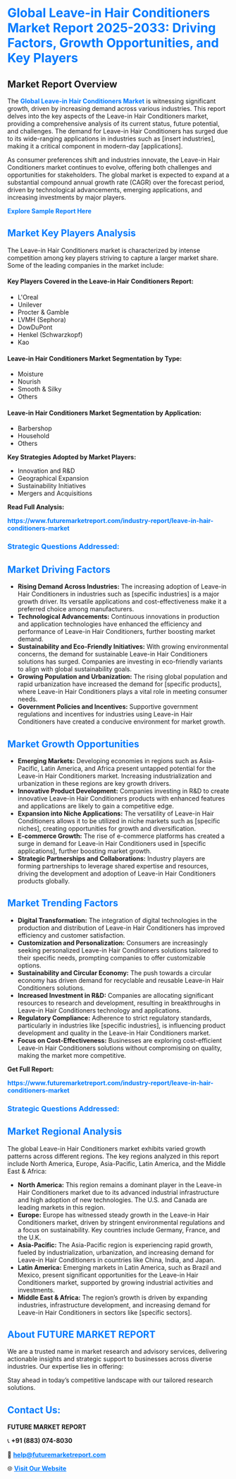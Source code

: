 <h1 style="color: #007BFF;">Global Leave-in Hair Conditioners Market Report 2025-2033: Driving Factors, Growth Opportunities, and Key Players</h1>

<section id="overview">
<h2>Market Report Overview</h2>
<p>The <a href="https://www.futuremarketreport.com/industry-report/leave-in-hair-conditioners-market" style="color: #007BFF; text-decoration: none;"><strong>Global Leave-in Hair Conditioners Market</strong></a> is witnessing significant growth, driven by increasing demand across various industries. This report delves into the key aspects of the Leave-in Hair Conditioners market, providing a comprehensive analysis of its current status, future potential, and challenges. The demand for Leave-in Hair Conditioners has surged due to its wide-ranging applications in industries such as [insert industries], making it a critical component in modern-day [applications].</p>
<p>As consumer preferences shift and industries innovate, the Leave-in Hair Conditioners market continues to evolve, offering both challenges and opportunities for stakeholders. The global market is expected to expand at a substantial compound annual growth rate (CAGR) over the forecast period, driven by technological advancements, emerging applications, and increasing investments by major players.</p>
</section>

<section id="overview">
<p><a href="https://www.futuremarketreport.com/request-sample/reportId=51806" style="color: #007BFF; text-decoration: none;"><strong>Explore Sample Report Here</strong></a></p>
</section>

<section id="key-players">
<h2 style="color: #007BFF;">Market Key Players Analysis</h2>
<p>The Leave-in Hair Conditioners market is characterized by intense competition among key players striving to capture a larger market share. Some of the leading companies in the market include:</p>
<h4>Key Players Covered in the Leave-in Hair Conditioners Report:</h4>
<ul><li>L&#039;Oreal</li><li>Unilever</li><li>Procter &amp; Gamble</li><li>LVMH (Sephora)</li><li>DowDuPont</li><li>Henkel (Schwarzkopf)</li><li>Kao</li></ul>
<h4>Leave-in Hair Conditioners Market Segmentation by Type:</h4>
<ul><li>Moisture</li><li>Nourish</li><li>Smooth &amp; Silky</li><li>Others</li></ul>

<h4>Leave-in Hair Conditioners Market Segmentation by Application:</h4>
<ul><li>Barbershop</li><li>Household</li><li>Others</li></ul>
<p><strong>Key Strategies Adopted by Market Players:</strong></p>
<ul>
<li>Innovation and R&D</li>
<li>Geographical Expansion</li>
<li>Sustainability Initiatives</li>
<li>Mergers and Acquisitions</li>
</ul>
</section>

<section>
<p><strong>Read Full Analysis: </strong></p><a href="https://www.futuremarketreport.com/industry-report/leave-in-hair-conditioners-market" style="color: #007BFF; text-decoration: none;"><strong>https://www.futuremarketreport.com/industry-report/leave-in-hair-conditioners-market</strong></a>
<h3 style="color: #007BFF;">Strategic Questions Addressed:</h3>
</section>

<section id="driving-factors">
<h2 style="color: #007BFF;">Market Driving Factors</h2>
<ul>
<li><strong>Rising Demand Across Industries:</strong> The increasing adoption of Leave-in Hair Conditioners in industries such as [specific industries] is a major growth driver. Its versatile applications and cost-effectiveness make it a preferred choice among manufacturers.</li>
<li><strong>Technological Advancements:</strong> Continuous innovations in production and application technologies have enhanced the efficiency and performance of Leave-in Hair Conditioners, further boosting market demand.</li>
<li><strong>Sustainability and Eco-Friendly Initiatives:</strong> With growing environmental concerns, the demand for sustainable Leave-in Hair Conditioners solutions has surged. Companies are investing in eco-friendly variants to align with global sustainability goals.</li>
<li><strong>Growing Population and Urbanization:</strong> The rising global population and rapid urbanization have increased the demand for [specific products], where Leave-in Hair Conditioners plays a vital role in meeting consumer needs.</li>
<li><strong>Government Policies and Incentives:</strong> Supportive government regulations and incentives for industries using Leave-in Hair Conditioners have created a conducive environment for market growth.</li>
</ul>
</section>

<section id="growth-opportunities">
<h2 style="color: #007BFF;">Market Growth Opportunities</h2>
<ul>
<li><strong>Emerging Markets:</strong> Developing economies in regions such as Asia-Pacific, Latin America, and Africa present untapped potential for the Leave-in Hair Conditioners market. Increasing industrialization and urbanization in these regions are key growth drivers.</li>
<li><strong>Innovative Product Development:</strong> Companies investing in R&D to create innovative Leave-in Hair Conditioners products with enhanced features and applications are likely to gain a competitive edge.</li>
<li><strong>Expansion into Niche Applications:</strong> The versatility of Leave-in Hair Conditioners allows it to be utilized in niche markets such as [specific niches], creating opportunities for growth and diversification.</li>
<li><strong>E-commerce Growth:</strong> The rise of e-commerce platforms has created a surge in demand for Leave-in Hair Conditioners used in [specific applications], further boosting market growth.</li>
<li><strong>Strategic Partnerships and Collaborations:</strong> Industry players are forming partnerships to leverage shared expertise and resources, driving the development and adoption of Leave-in Hair Conditioners products globally.</li>
</ul>
</section>

<section id="trending-factors">
<h2 style="color: #007BFF;">Market Trending Factors</h2>
<ul>
<li><strong>Digital Transformation:</strong> The integration of digital technologies in the production and distribution of Leave-in Hair Conditioners has improved efficiency and customer satisfaction.</li>
<li><strong>Customization and Personalization:</strong> Consumers are increasingly seeking personalized Leave-in Hair Conditioners solutions tailored to their specific needs, prompting companies to offer customizable options.</li>
<li><strong>Sustainability and Circular Economy:</strong> The push towards a circular economy has driven demand for recyclable and reusable Leave-in Hair Conditioners solutions.</li>
<li><strong>Increased Investment in R&D:</strong> Companies are allocating significant resources to research and development, resulting in breakthroughs in Leave-in Hair Conditioners technology and applications.</li>
<li><strong>Regulatory Compliance:</strong> Adherence to strict regulatory standards, particularly in industries like [specific industries], is influencing product development and quality in the Leave-in Hair Conditioners market.</li>
<li><strong>Focus on Cost-Effectiveness:</strong> Businesses are exploring cost-efficient Leave-in Hair Conditioners solutions without compromising on quality, making the market more competitive.</li>
</ul>
</section>

<section>
<p><strong>Get Full Report: </strong></p><a href="https://www.futuremarketreport.com/industry-report/leave-in-hair-conditioners-market" style="color: #007BFF; text-decoration: none;"><strong>https://www.futuremarketreport.com/industry-report/leave-in-hair-conditioners-market</strong></a>
<h3 style="color: #007BFF;">Strategic Questions Addressed:</h3>
</section>


<section id="regional-analysis">
<h2 style="color: #007BFF;">Market Regional Analysis</h2>
<p>The global Leave-in Hair Conditioners market exhibits varied growth patterns across different regions. The key regions analyzed in this report include North America, Europe, Asia-Pacific, Latin America, and the Middle East & Africa:</p>
<ul>
<li><strong>North America:</strong> This region remains a dominant player in the Leave-in Hair Conditioners market due to its advanced industrial infrastructure and high adoption of new technologies. The U.S. and Canada are leading markets in this region.</li>
<li><strong>Europe:</strong> Europe has witnessed steady growth in the Leave-in Hair Conditioners market, driven by stringent environmental regulations and a focus on sustainability. Key countries include Germany, France, and the U.K.</li>
<li><strong>Asia-Pacific:</strong> The Asia-Pacific region is experiencing rapid growth, fueled by industrialization, urbanization, and increasing demand for Leave-in Hair Conditioners in countries like China, India, and Japan.</li>
<li><strong>Latin America:</strong> Emerging markets in Latin America, such as Brazil and Mexico, present significant opportunities for the Leave-in Hair Conditioners market, supported by growing industrial activities and investments.</li>
<li><strong>Middle East & Africa:</strong> The region’s growth is driven by expanding industries, infrastructure development, and increasing demand for Leave-in Hair Conditioners in sectors like [specific sectors].</li>
</ul>
</section>

<footer>
<h2 style="color: #007BFF;">About FUTURE MARKET REPORT</h2>
<p>We are a trusted name in market research and advisory services, delivering actionable insights and strategic support to businesses across diverse industries. Our expertise lies in offering:</p>

<p>Stay ahead in today’s competitive landscape with our tailored research solutions.</p>

<h2 style="color: #007BFF;">Contact Us:</h2>
<p><strong>FUTURE MARKET REPORT</strong></p>
<p>📞 <strong>+91 (883) 074-8030</strong></p>
<p>📧 <strong><a href="mailto:help@futuremarketreport.com" style="color: #007BFF;">help@futuremarketreport.com</a></strong></p>
<p>🌐 <strong><a href="https://www.futuremarketreport.com/" style="color: #007BFF;">Visit Our Website</a></strong></p>
</footer>